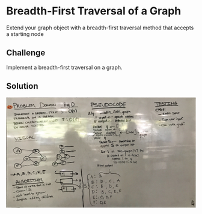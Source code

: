 # Breadth-First Traversal of a Graph
Extend your graph object with a breadth-first 
traversal method that accepts a starting node

## Challenge
Implement a breadth-first traversal on a graph.

## Solution
 ![Merge two LL](../../assets/breadth_first_graph.jpeg)
